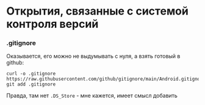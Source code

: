 # Открытия, связанные с системой контроля версий

### .gitignore
Оказывается, его можно не выдумывать с нуля, а взять готовый в github:
```shell
curl -o .gitignore https://raw.githubusercontent.com/github/gitignore/main/Android.gitignore
git add .gitignore
```
Правда, там нет `.DS_Store` - мне кажется, имеет смысл добавить